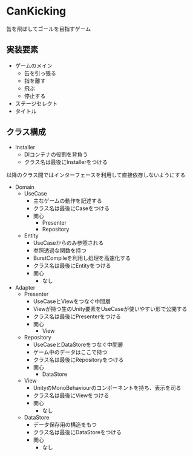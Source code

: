 # CanKicking

缶を飛ばしてゴールを目指すゲーム

## 実装要素
* ゲームのメイン
  * 缶を引っ張る
  * 指を離す
  * 飛ぶ
  * 停止する
* ステージセレクト
* タイトル

## クラス構成

* Installer
    * DIコンテナの役割を背負う
    * クラス名は最後にInstallerをつける

以降のクラス間ではインターフェースを利用して直接依存しないようにする

* Domain
    * UseCase
      * 主なゲームの動作を記述する
      * クラス名は最後にCaseをつける
      * 関心
        * Presenter
        * Repository
    * Entity
      * UseCaseからのみ参照される
      * 参照透過な関数を持つ
      * BurstCompileを利用し処理を高速化する
      * クラス名は最後にEntityをつける
      * 関心
        * なし
* Adapter
  * Presenter
    * UseCaseとViewをつなぐ中間層
    * Viewが持つ生のUnity要素をUseCaseが使いやすい形で公開する
    * クラス名は最後にPresenterをつける
    * 関心
      * View
  * Repository
    * UseCaseとDataStoreをつなぐ中間層
    * ゲーム中のデータはここで持つ
    * クラス名は最後にRepositoryをつける
    * 関心
      * DataStore
  * View
    * UnityのMonoBehaviourのコンポーネントを持ち、表示を司る
    * クラス名は最後にViewをつける
    * 関心
      * なし
  * DataStore
    * データ保存用の構造をもつ
    * クラス名は最後にDataStoreをつける
    * 関心
      * なし
